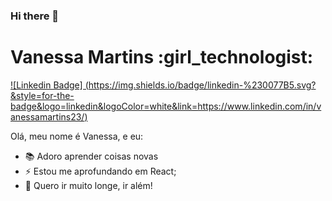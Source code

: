 ### Hi there 👋

<!--
**Neeehmartins/Neeehmartins** is a ✨ _special_ ✨ repository because its `README.md` (this file) appears on your GitHub profile.

Here are some ideas to get you started:

- 🔭 I’m currently working on ...
- 🌱 I’m currently learning ...
- 👯 I’m looking to collaborate on ...
- 🤔 I’m looking for help with ...
- 💬 Ask me about ...
- 📫 How to reach me: ...
- 😄 Pronouns: ...
- ⚡ Fun fact: ...
-->

# Vanessa Martins :girl_technologist:

[![Linkedin Badge] (https://img.shields.io/badge/linkedin-%230077B5.svg?&style=for-the-badge&logo=linkedin&logoColor=white&link=https://www.linkedin.com/in/vanessamartins23/)](https://www.linkedin.com/in/vanessamartins23/)

Olá, meu nome é Vanessa, e eu:

-  📚 Adoro aprender coisas novas
-  ⚡ Estou me aprofundando em React;
-  🚀 Quero ir muito longe, ir além!
